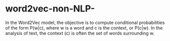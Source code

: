 # word2vec-non-NLP-
In the Word2Vec model, the objective is to compute conditional probabilities of the form P(w|c), where w is a word and c is the context, or P(c|w). In the analysis of text, the context (c) is often the set of words surrounding w.
